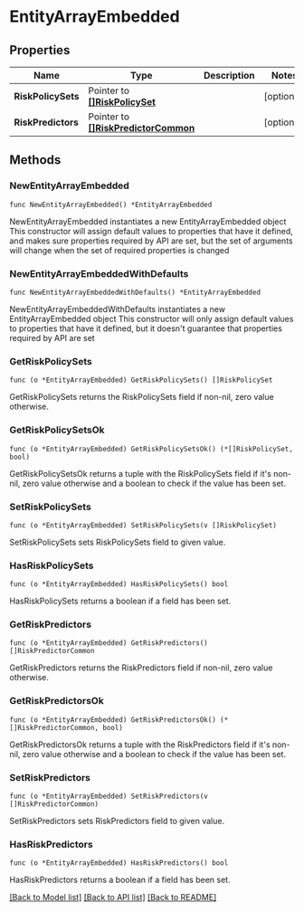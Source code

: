# EntityArrayEmbedded

## Properties

Name | Type | Description | Notes
------------ | ------------- | ------------- | -------------
**RiskPolicySets** | Pointer to [**[]RiskPolicySet**](RiskPolicySet.md) |  | [optional] 
**RiskPredictors** | Pointer to [**[]RiskPredictorCommon**](RiskPredictorCommon.md) |  | [optional] 

## Methods

### NewEntityArrayEmbedded

`func NewEntityArrayEmbedded() *EntityArrayEmbedded`

NewEntityArrayEmbedded instantiates a new EntityArrayEmbedded object
This constructor will assign default values to properties that have it defined,
and makes sure properties required by API are set, but the set of arguments
will change when the set of required properties is changed

### NewEntityArrayEmbeddedWithDefaults

`func NewEntityArrayEmbeddedWithDefaults() *EntityArrayEmbedded`

NewEntityArrayEmbeddedWithDefaults instantiates a new EntityArrayEmbedded object
This constructor will only assign default values to properties that have it defined,
but it doesn't guarantee that properties required by API are set

### GetRiskPolicySets

`func (o *EntityArrayEmbedded) GetRiskPolicySets() []RiskPolicySet`

GetRiskPolicySets returns the RiskPolicySets field if non-nil, zero value otherwise.

### GetRiskPolicySetsOk

`func (o *EntityArrayEmbedded) GetRiskPolicySetsOk() (*[]RiskPolicySet, bool)`

GetRiskPolicySetsOk returns a tuple with the RiskPolicySets field if it's non-nil, zero value otherwise
and a boolean to check if the value has been set.

### SetRiskPolicySets

`func (o *EntityArrayEmbedded) SetRiskPolicySets(v []RiskPolicySet)`

SetRiskPolicySets sets RiskPolicySets field to given value.

### HasRiskPolicySets

`func (o *EntityArrayEmbedded) HasRiskPolicySets() bool`

HasRiskPolicySets returns a boolean if a field has been set.

### GetRiskPredictors

`func (o *EntityArrayEmbedded) GetRiskPredictors() []RiskPredictorCommon`

GetRiskPredictors returns the RiskPredictors field if non-nil, zero value otherwise.

### GetRiskPredictorsOk

`func (o *EntityArrayEmbedded) GetRiskPredictorsOk() (*[]RiskPredictorCommon, bool)`

GetRiskPredictorsOk returns a tuple with the RiskPredictors field if it's non-nil, zero value otherwise
and a boolean to check if the value has been set.

### SetRiskPredictors

`func (o *EntityArrayEmbedded) SetRiskPredictors(v []RiskPredictorCommon)`

SetRiskPredictors sets RiskPredictors field to given value.

### HasRiskPredictors

`func (o *EntityArrayEmbedded) HasRiskPredictors() bool`

HasRiskPredictors returns a boolean if a field has been set.


[[Back to Model list]](../README.md#documentation-for-models) [[Back to API list]](../README.md#documentation-for-api-endpoints) [[Back to README]](../README.md)


